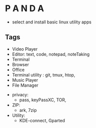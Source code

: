  # P A N D A

- select and install basic linux utility apps

## Tags
- Video Player
- Editor: text, code, notepad, noteTaking
- Terminal
- Browser
- Office
- Terminal utility : git, tmux, htop, 
- Music Player 
- File Manager
+ privacy: 
    - pass, keyPassXC, TOR, 
+ ZIP: 
    - ark, 7zip 
+ Utility: 
    - KDE-connect, Gparted 
